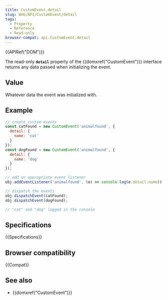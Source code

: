 ```yaml
---
title: CustomEvent.detail
slug: Web/API/CustomEvent/detail
tags:
  - Property
  - Reference
  - Read-only
browser-compat: api.CustomEvent.detail
---
```

{{APIRef("DOM")}}

The read-only **`detail`** property of the {{domxref("CustomEvent")}} interface
returns any data passed when initializing the event.

## Value

Whatever data the event was initialized with.

## Example

```js
// create custom events
const catFound = new CustomEvent('animalfound', {
  detail: {
    name: 'cat'
  }
});
const dogFound = new CustomEvent('animalfound', {
  detail: {
    name: 'dog'
  }
});

// add an appropriate event listener
obj.addEventListener('animalfound', (e) => console.log(e.detail.name));

// dispatch the events
obj.dispatchEvent(catFound);
obj.dispatchEvent(dogFound);

// "cat" and "dog" logged in the console
```

## Specifications

{{Specifications}}

## Browser compatibility

{{Compat}}

## See also

- {{domxref("CustomEvent")}}
